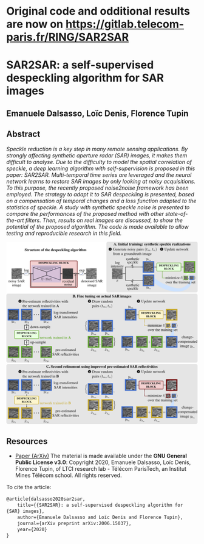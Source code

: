 # Original code and odditional results are now on https://gitlab.telecom-paris.fr/RING/SAR2SAR

# SAR2SAR: a self-supervised despeckling algorithm for SAR images
## Emanuele Dalsasso, Loïc Denis, Florence Tupin
## Abstract
_Speckle reduction is a key step in many remote sensing applications. By strongly affecting synthetic aperture radar (SAR) images, it makes them difficult to analyse. Due to the difficulty to model the spatial correlation of speckle, a deep learning algorithm with self-supervision is proposed in this paper: SAR2SAR. Multi-temporal time series are leveraged and the neural network learns to restore SAR images by only looking at noisy acquisitions. To this purpose, the recently proposed noise2noise framework has been employed. The strategy to adapt it to SAR despeckling is presented, based on a compensation of temporal changes and a loss function adapted to the statistics of speckle.
A study with synthetic speckle noise is presented to compare the performances of the proposed method with other state-of-the-art filters. Then, results on real images are discussed, to show the potential of the proposed algorithm. The code is made available to allow testing and reproducible research in this field._

![summary_SAR2SAR](./img/summary.png)

## Resources
- [Paper (ArXiv)](https://arxiv.org/abs/2006.15037)
The material is made available under the **GNU General Public License v3.0**: Copyright 2020, Emanuele Dalsasso, Loïc Denis, Florence Tupin, of LTCI research lab - Télécom ParisTech, an Institut Mines Télécom school.
All rights reserved.

To cite the article:

    @article{dalsasso2020sar2sar,
        title={{SAR2SAR}: a self-supervised despeckling algorithm for {SAR} images},
        author={Emanuele Dalsasso and Loïc Denis and Florence Tupin},
        journal={arXiv preprint arXiv:2006.15037},
        year={2020}
    }

